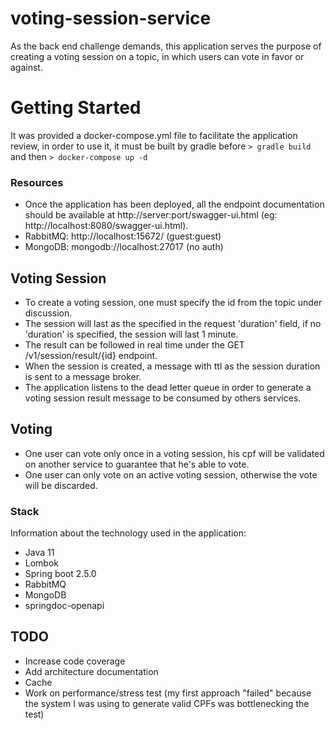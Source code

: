 # voting-session-service
As the back end challenge demands, this application serves the purpose of creating a voting session on a topic, in which users can vote in favor or against.

# Getting Started
It was provided a docker-compose.yml file to facilitate the application review, in order to use it, it must be built by gradle before
`> gradle build` and then `> docker-compose up -d`

### Resources
* Once the application has been deployed, all the endpoint documentation should be available at http://server:port/swagger-ui.html
(eg: http://localhost:8080/swagger-ui.html).
* RabbitMQ: http://localhost:15672/ (guest:guest)
* MongoDB: mongodb://localhost:27017 (no auth)

## Voting Session
* To create a voting session, one must specify the id from the topic under discussion.
* The session will last as the specified in the request 'duration' field, if no 'duration' is specified, the session will last 1 minute.
* The result can be followed in real time under the GET /v1/session/result/{id} endpoint.
* When the session is created, a message with ttl as the session duration is sent to a message broker.
* The application listens to the dead letter queue in order to generate a voting session result message to be consumed by others services.

## Voting
* One user can vote only once in a voting session, his cpf will be validated on another service to guarantee that he's able to vote.
* One user can only vote on an active voting session, otherwise the vote will be discarded.

### Stack
Information about the technology used in the application:
* Java 11
* Lombok
* Spring boot 2.5.0
* RabbitMQ
* MongoDB
* springdoc-openapi

## TODO
* Increase code coverage
* Add architecture documentation
* Cache
* Work on performance/stress test (my first approach "failed" because the system I was using to generate valid CPFs was bottlenecking the test)
